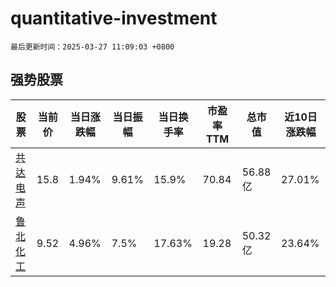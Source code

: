 # quantitative-investment

`最后更新时间：2025-03-27 11:09:03 +0800`

## 强势股票

|股票|当前价|当日涨跌幅|当日振幅|当日换手率|市盈率TTM|总市值|近10日涨跌幅|
|----|----|----|----|----|----|----|----|
|[共达电声](https://xueqiu.com/S/SZ002655)|15.8|1.94%|9.61%|15.9%|70.84|56.88亿|27.01%|
|[鲁北化工](https://xueqiu.com/S/SH600727)|9.52|4.96%|7.5%|17.63%|19.28|50.32亿|23.64%|
